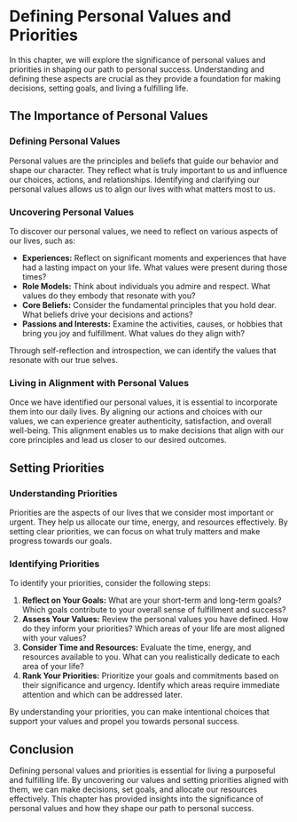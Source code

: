 Defining Personal Values and Priorities
==================================================

In this chapter, we will explore the significance of personal values and priorities in shaping our path to personal success. Understanding and defining these aspects are crucial as they provide a foundation for making decisions, setting goals, and living a fulfilling life.

The Importance of Personal Values
---------------------------------

### Defining Personal Values

Personal values are the principles and beliefs that guide our behavior and shape our character. They reflect what is truly important to us and influence our choices, actions, and relationships. Identifying and clarifying our personal values allows us to align our lives with what matters most to us.

### Uncovering Personal Values

To discover our personal values, we need to reflect on various aspects of our lives, such as:

* **Experiences:** Reflect on significant moments and experiences that have had a lasting impact on your life. What values were present during those times?
* **Role Models:** Think about individuals you admire and respect. What values do they embody that resonate with you?
* **Core Beliefs:** Consider the fundamental principles that you hold dear. What beliefs drive your decisions and actions?
* **Passions and Interests:** Examine the activities, causes, or hobbies that bring you joy and fulfillment. What values do they align with?

Through self-reflection and introspection, we can identify the values that resonate with our true selves.

### Living in Alignment with Personal Values

Once we have identified our personal values, it is essential to incorporate them into our daily lives. By aligning our actions and choices with our values, we can experience greater authenticity, satisfaction, and overall well-being. This alignment enables us to make decisions that align with our core principles and lead us closer to our desired outcomes.

Setting Priorities
------------------

### Understanding Priorities

Priorities are the aspects of our lives that we consider most important or urgent. They help us allocate our time, energy, and resources effectively. By setting clear priorities, we can focus on what truly matters and make progress towards our goals.

### Identifying Priorities

To identify your priorities, consider the following steps:

1. **Reflect on Your Goals:** What are your short-term and long-term goals? Which goals contribute to your overall sense of fulfillment and success?
2. **Assess Your Values:** Review the personal values you have defined. How do they inform your priorities? Which areas of your life are most aligned with your values?
3. **Consider Time and Resources:** Evaluate the time, energy, and resources available to you. What can you realistically dedicate to each area of your life?
4. **Rank Your Priorities:** Prioritize your goals and commitments based on their significance and urgency. Identify which areas require immediate attention and which can be addressed later.

By understanding your priorities, you can make intentional choices that support your values and propel you towards personal success.

Conclusion
----------

Defining personal values and priorities is essential for living a purposeful and fulfilling life. By uncovering our values and setting priorities aligned with them, we can make decisions, set goals, and allocate our resources effectively. This chapter has provided insights into the significance of personal values and how they shape our path to personal success.
